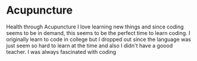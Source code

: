 # Acupuncture
Health through Acupuncture
I love learning new things and since coding seems to be in demand, this seems to be the perfect time to learn coding.
I originally learn to code in college but I dropped out since the language was just seem so hard to learn at the time and also I didn't have a goood teacher.
I was always fascinated with coding
